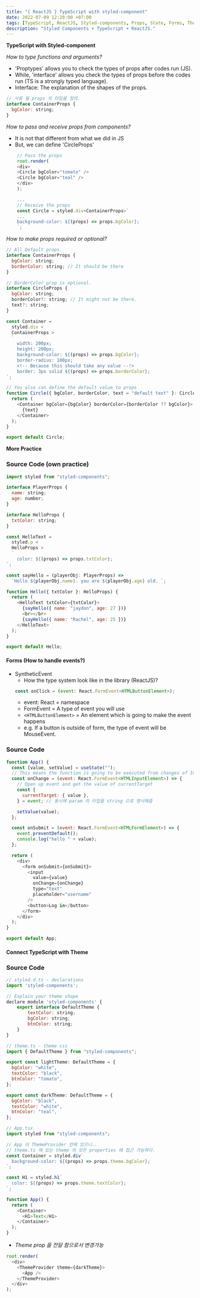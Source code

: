 ```yaml
---
title: "{ ReactJS } TypeScript with styled-component"
date: 2022-07-09 12:20:00 +07:00
tags: [TypeScript, ReactJS, Styled-components, Props, State, Forms, Themes]
description: "Styled Components + TypeScript + ReactJS."
---
```


**TypeScript with Styled-component**

<em> How to type functions and arguments?</em>

- 'Proptypes' allows you to check the types of props after codes run (JS).
- While, 'interface' allows you check the types of props before the codes run (TS is a strongly typed language).
- Interface: The explanation of the shapes of the props.

```javascript
// 사용 될 props 의 타입을 정의.
interface ContainerProps {
  bgColor: string;
}
```

<em> How to pass and receive props from components? </em>

- It is not that different from what we did in JS
- But, we can define 'CircleProps'

```javascript
    // Pass the props
    root.render(
    <div>
    <Circle bgColor="tomato" />
    <Circle bgColor="teal" />
    </div>
    );

    ...
    // Receive the props
    const Circle = styled.div<ContainerProps>`
    ...
    background-color: ${(props) => props.bgColor};
    `;
```

<em> How to make props required or optional? </em>

```javascript
// All Default props.
interface ContainerProps {
  bgColor: string;
  borderColor: string; // It should be there
}

// BorderColor prop is optional.
interface CircleProps {
  bgColor: string;
  borderColor?: string; // It might not be there.
  text?: string;
}

const Container =
  styled.div <
  ContainerProps >
  `
    width: 200px;
    height: 200px;
    background-color: ${(props) => props.bgColor};
    border-radius: 100px;
    <!-- Because this should take any value --!> 
    border: 3px solid ${(props) => props.borderColor}; 
`;

// You also can define the default value to props
function Circle({ bgColor, borderColor, text = "default text" }: CircleProps) {
  return (
    <Container bgColor={bgColor} borderColor={borderColor ?? bgColor}>
      {text}
    </Container>
  );
}

export default Circle;
```

**More Practice**

### Source Code (own practice)

```javascript
import styled from "styled-components";

interface PlayerProps {
  name: string;
  age: number;
}

interface HelloProps {
  txtColor: string;
}

const HelloText =
  styled.p <
  HelloProps >
  `
    color: ${(props) => props.txtColor};
`;

const sayHello = (playerObj: PlayerProps) =>
  `Hello ${playerObj.name}. you are ${playerObj.age} old. `;

function Hello({ txtColor }: HelloProps) {
  return (
    <HelloText txtColor={txtColor}>
      {sayHello({ name: "jaydon", age: 27 })}
      <br></br>
      {sayHello({ name: "Rachel", age: 25 })}
    </HelloText>
  );
}

export default Hello;
```

#### Forms (How to handle events?)

- SyntheticEvent
  - How the type system look like in the library (ReactJS)?
  ```javascript
  const onClick = (event: React.FormEvent<HTMLButtonElement>);
  ```
  - event: React = namespace
  - FormEvent = A type of event you will use
  - `<HTMLButtonElement>` = An element which is going to make the event happens
  - e.g. If a button is outside of form, the type of event will be MouseEvent.

### Source Code

```javascript
function App() {
  const [value, setValue] = useState("");
  // This means the function is going to be executed from changes of Input element.
  const onChange = (event: React.FormEvent<HTMLInputElement>) => {
    // Open up event and get the value of currentTarget
    const {
      currentTarget: { value },
    } = event; // 동시에 param 의 타입을 string 으로 명시해줌

    setValue(value);
  };

  const onSubmit = (event: React.FormEvent<HTMLFormElement>) => {
    event.preventDefault();
    console.log("hello " + value);
  };

  return (
    <div>
      <form onSubmit={onSubmit}>
        <input
          value={value}
          onChange={onChange}
          type="text"
          placeholder="username"
        />
        <button>Log in</button>
      </form>
    </div>
  );
}

export default App;
```

#### Connect TypeScript with Theme

### Source Code

```javascript
// styled.d.ts - declarations
import 'styled-components';

// Explain your theme shape
declare module 'styled-components' {
    export interface DefaultTheme {
        textColor: string;
        bgColor: string;
        btnColor: string;
    }
}
```

```javascript
// theme.ts - theme css
import { DefaultTheme } from "styled-components";

export const lightTheme: DefaultTheme = {
  bgColor: "white",
  textColor: "black",
  btnColor: "tomato",
};

export const darkTheme: DefaultTheme = {
  bgColor: "black",
  textColor: "white",
  btnColor: "teal",
};
```

```javascript
// App.tsx
import styled from "styled-components";

// App 이 ThemeProvider 안에 있으니..
// theme.ts 에 있는 theme 의 모든 properties 에 접근 가능하다.
const Container = styled.div`
  background-color: ${(props) => props.theme.bgColor};
`;

const H1 = styled.h1`
  color: ${(props) => props.theme.textColor};
`;

function App() {
  return (
    <Container>
      <H1>Text</H1>
    </Container>
  );
}
```

- <em>Theme prop 을 전달 함으로서 변경가능</em>

```javascript
root.render(
  <div>
    <ThemeProvider theme={darkTheme}>
      <App />
    </ThemeProvider>
  </div>
);
```
